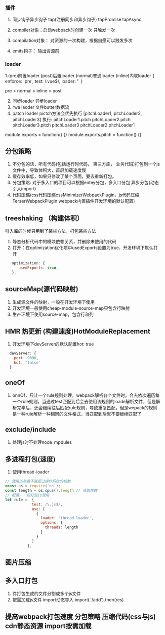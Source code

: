 ### 插件
1. 同步钩子异步钩子 tap(注册同步和异步钩子) tapPromise tapAsync
2. compiler对象：启动webpack时创建一次 只触发一次
2. compilation对象： 对资源的一次构建，根据自愿可以触发多次

4. emits钩子： 输出资源前


### loader
1.(pre)前置loader  (post)后置loader  (normal)普通loader   (inline)内联loader
     { 
        enforce: 'pre',
        test: /\.vue$/,
        loader: ''
      }

pre > normal > inline > post

2. 同步loader  异步loader
3. rwa laoder 文件butter数据流
4. patch loader  pictch方法会优先执行
[pitchLoader1, pitchLoader2, pitchLoader3]
执行: pitchLoader1.pitch pitchLoader2.pitch pitchLoader3.pitch  pitchLoader3 pitchLoader2 pitchLoader1

module.exports = function() {}
module.exports.pitch = function() {}


## 分包策略
1. 不分包的话，所有代码(包括运行时代码， 第三方库， 业务代码)打包到一个js文件中，导致体积大，首屏加载速度慢
2. 缓存效率低，如果只修改了某个页面，要去重新打包。
3. 分包策略: 对于多入口的项目可以根据entey分包，多入口分包
   异步分包(动态引入import)
4. 代码压缩(css代码压缩cssMinimizerWebpackPlugin，js代码压缩TerserWebpackPlugin webpack内置插件开发环境的默认配置)



## treeshaking （构建体积）
引入库的时候只用到了某些方法，打包某些方法
1. 静态分析代码中的模块依赖关系，并删除未使用的代码
2. 打开：在optimization优化项中usedExports设置为true，开发环境下默认打开
```js
   optimization: {
      usedExports: true,
   },
```

## sourceMap(源代码映射)
1. 生成源文件的映射，一般在开发环境下使用
2. 开发环境一般使用cheap-module-source-map只包含行映射
3. 生产环境下使用source-map，包含行和列


## HMR 热更新 (构建速度)HotModuleReplacement
1. 开发环境下devServer的默认配置hot: true
```js
  devServer: {
    port: 9090,
    hot: 'false'
  }
```


## oneOf
1. onnOf，只让一个rule规则处理，webpack解析各个文件时，会去依次遍历每一个rule规则，当通过test匹配到后会去使用该规则的loade解析文件，但是解析完毕后，还会继续往后匹配rule规则，导致重复匹配，但是wepack的规则是一种rule解析一种相同的文件格式，当匹配到后就不要继续匹配了


## exclude/include
1. 处理js时不处理node_mpdules


## 多进程打包(速度)
1. 使用thread-loader
```js
// 使用的核数不能超过操作系统的核数
const os = require('os');
const length = os.cpus().length // 获取核数
// 配置，一般打包js使用
let rule =  {
            test: /\.js$/,
            use: [
              {
                loader: 'thread-loader',
                options: {
                  threads: length
                }
              }
            ]
          },
```

## 图片压缩


## 多入口打包
1. 件打包生成的文件分割成多个js文件
2. 按需加载js文件 import动态导入
import('./add').then(res)
## 提高webpack打包速度  分包策略 压缩代码(css与js) cdn静态资源  import按需加载

